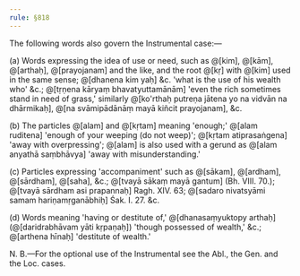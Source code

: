 ```yaml
---
rule: §818
---
```


The following words also govern the Instrumental case:—

(a) Words expressing the idea of use or need, such as @[kim], @[kām], @[arthaḥ], @[prayojanam] and the like, and the root @[kṛ] with @[kim] used in the same sense; @[dhanena kim yaḥ] &c. 'what is the use of his wealth who' &c.; @[tṛṇena kāryaṃ bhavatyuttamānām] 'even the rich sometimes stand in need of grass,' similarly @[ko'rthaḥ putreṇa jātena yo na vidvān na dhārmikaḥ], @[na svāmipādānāṃ mayā kiñcit prayojanam], &c.

(b) The particles @[alam] and @[kṛtam] meaning 'enough;' @[alam ruditena] 'enough of your weeping (do not weep)'; @[kṛtam atiprasaṅgena] 'away with overpressing'; @[alam] is also used with a gerund as @[alam anyathā saṃbhāvya] 'away with misunderstanding.'

(c) Particles expressing 'accompaniment' such as @[sākam], @[ardham], @[sārdham], @[saha], &c.; @[tvayā sākaṃ mayā gantum] (Bh. VIII. 70.); @[tvayā sārdham asi prapannaḥ] Ragh. XIV. 63; @[sadaro nivatsyāmi samam hariṇamṛganābhiḥ] Śak. I. 27. &c.

(d) Words meaning 'having or destitute of,' @[dhanasaṃyuktopy arthaḥ] (@[daridrabhāvam yāti kṛpaṇaḥ]) 'though possessed of wealth,' &c.; @[arthena hīnaḥ] 'destitute of wealth.'

N. B.—For the optional use of the Instrumental see the Abl., the Gen. and the Loc. cases.
